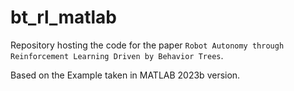 # bt_rl_matlab

Repository hosting the code for the paper `Robot Autonomy through Reinforcement Learning Driven by Behavior Trees`.

Based on the Example taken in MATLAB 2023b version.
